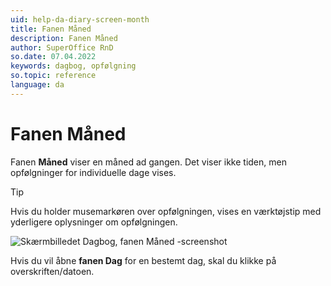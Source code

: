```yaml
---
uid: help-da-diary-screen-month
title: Fanen Måned
description: Fanen Måned
author: SuperOffice RnD
so.date: 07.04.2022
keywords: dagbog, opfølgning
so.topic: reference
language: da
---
```


# Fanen Måned

Fanen **Måned** viser en måned ad gangen. Det viser ikke tiden, men opfølgninger for individuelle dage vises.

> [!TIP]
> Hvis du holder musemarkøren over opfølgningen, vises en værktøjstip med yderligere oplysninger om opfølgningen.

![Skærmbilledet Dagbog, fanen Måned -screenshot][img1]

Hvis du vil åbne **fanen Dag** for en bestemt dag, skal du klikke på overskriften/datoen.

<!-- Referenced links -->

<!-- Referenced images -->
[img1]: media/month-plan.bmp
